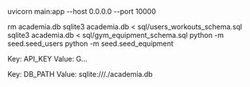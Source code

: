 uvicorn main:app --host 0.0.0.0 --port 10000

rm academia.db
sqlite3 academia.db < sql/users_workouts_schema.sql
sqlite3 academia.db < sql/gym_equipment_schema.sql
python -m seed.seed_users
python -m seed.seed_equipment

Key: API_KEY
Value: G...

Key: DB_PATH
Value: sqlite:///./academia.db
